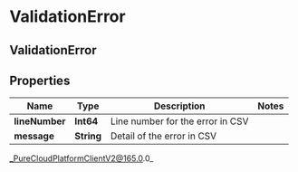 # ValidationError

## ValidationError

## Properties

|Name | Type | Description | Notes|
|------------ | ------------- | ------------- | -------------|
| **lineNumber** | **Int64** | Line number for the error in CSV | |
| **message** | **String** | Detail of the error in CSV | |



_PureCloudPlatformClientV2@165.0.0_
